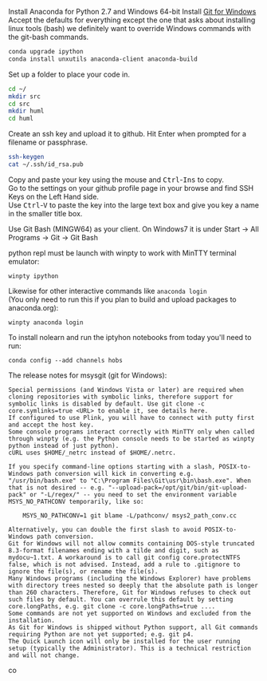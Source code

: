 Install Anaconda for Python 2.7 and Windows 64-bit
Install [Git for Windows](http://www.git-scm.com/download/win)
Accept the defaults for everything except the one that asks about installing linux tools (bash) we definitely want to override Windows commands with the git-bash commands.

```bash
conda upgrade ipython
conda install unxutils anaconda-client anaconda-build
```

Set up a folder to place your code in.

```bash
cd ~/
mkdir src
cd src
mkdir huml
cd huml
```

Create an ssh key and upload it to github. Hit Enter when prompted for a filename or passphrase. 

```bash
ssh-keygen
cat ~/.ssh/id_rsa.pub
```

Copy and paste your key using the mouse and <kbd>Ctrl</kbd>-<kbd>Ins</kbd> to copy.  
Go to the settings on your  github profile page in your browse and find SSH Keys on the Left Hand side.  
Use <kbd>Ctrl</kbd>-<kbd>V</kbd> to paste the key into the large text box and give you key a name in the smaller title box.




Use Git Bash (MINGW64) as your client. On Windows7 it is under Start -> All Programs -> Git -> Git Bash


python repl must be launch with winpty to work with MinTTY terminal emulator:

`winpty ipython`

Likewise for other interactive commands like `anaconda login`  
(You only need to run this if you plan to build and upload packages to anaconda.org):

`winpty anaconda login`

To install nolearn and run the iptyhon notebooks from today you'll need to run:

`conda config --add channels hobs` 

The release notes for msysgit (git for Windows):

    Special permissions (and Windows Vista or later) are required when cloning repositories with symbolic links, therefore support for symbolic links is disabled by default. Use git clone -c core.symlinks=true <URL> to enable it, see details here.
    If configured to use Plink, you will have to connect with putty first and accept the host key.
    Some console programs interact correctly with MinTTY only when called through winpty (e.g. the Python console needs to be started as winpty python instead of just python).
    cURL uses $HOME/_netrc instead of $HOME/.netrc.

    If you specify command-line options starting with a slash, POSIX-to-Windows path conversion will kick in converting e.g. "/usr/bin/bash.exe" to "C:\Program Files\Git\usr\bin\bash.exe". When that is not desired -- e.g. "--upload-pack=/opt/git/bin/git-upload-pack" or "-L/regex/" -- you need to set the environment variable MSYS_NO_PATHCONV temporarily, like so:

        MSYS_NO_PATHCONV=1 git blame -L/pathconv/ msys2_path_conv.cc

    Alternatively, you can double the first slash to avoid POSIX-to-Windows path conversion.
    Git for Windows will not allow commits containing DOS-style truncated 8.3-format filenames ending with a tilde and digit, such as mydocu~1.txt. A workaround is to call git config core.protectNTFS false, which is not advised. Instead, add a rule to .gitignore to ignore the file(s), or rename the file(s).
    Many Windows programs (including the Windows Explorer) have problems with directory trees nested so deeply that the absolute path is longer than 260 characters. Therefore, Git for Windows refuses to check out such files by default. You can overrule this default by setting core.longPaths, e.g. git clone -c core.longPaths=true ....
    Some commands are not yet supported on Windows and excluded from the installation.
    As Git for Windows is shipped without Python support, all Git commands requiring Python are not yet supported; e.g. git p4.
    The Quick Launch icon will only be installed for the user running setup (typically the Administrator). This is a technical restriction and will not change.

co
